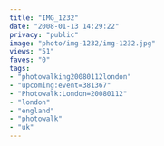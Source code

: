 ```yaml
---
title: "IMG_1232"
date: "2008-01-13 14:29:22"
privacy: "public"
image: "photo/img-1232/img-1232.jpg"
views: "51"
faves: "0"
tags:
- "photowalking20080112london"
- "upcoming:event=381367"
- "Photowalk:London=20080112"
- "london"
- "england"
- "photowalk"
- "uk"
---
```


